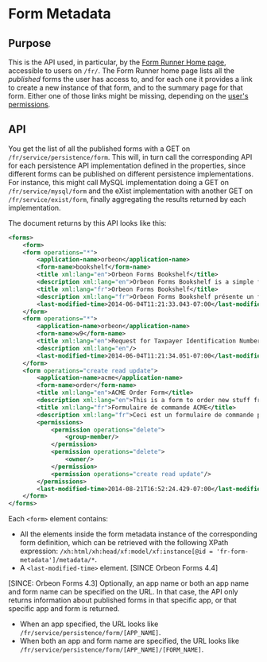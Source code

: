 # Form Metadata

<!-- toc -->

## Purpose

This is the API used, in particular, by the [Form Runner Home page](../../feature/home-page.md), accessible to users on `/fr/`. The Form Runner home page lists all the *published* forms the user has access to, and for each one it provides a link to create a new instance of that form, and to the summary page for that form. Either one of those links might be missing, depending on the [user's permissions](../../../form-runner/access-control/README.md).

## API

You get the list of all the published forms with a GET on `/fr/service/persistence/form`. This will, in turn call the corresponding API for each persistence API implementation defined in the properties, since different forms can be published on different persistence implementations. For instance, this might call MySQL implementation doing a GET on `/fr/service/mysql/form` and the eXist implementation with another GET on `/fr/service/exist/form`, finally aggregating the results returned by each implementation.

The document returns by this API looks like this:

```xml
<forms>
    <form>
    <form operations="*">
        <application-name>orbeon</application-name>
        <form-name>bookshelf</form-name>
        <title xml:lang="en">Orbeon Forms Bookshelf</title>
        <description xml:lang="en">Orbeon Forms Bookshelf is a simple form …</description>
        <title xml:lang="fr">Orbeon Forms Bookshelf</title>
        <description xml:lang="fr">Orbeon Forms Bookshelf présente un formulaire simple…</description>
        <last-modified-time>2014-06-04T11:21:33.043-07:00</last-modified-time>
    </form>
    <form operations="*">
        <application-name>orbeon</application-name>
        <form-name>w9</form-name>
        <title xml:lang="en">Request for Taxpayer Identification Number and Certification</title>
        <description xml:lang="en"/>
        <last-modified-time>2014-06-04T11:21:34.051-07:00</last-modified-time>
    </form>
    <form operations="create read update">
        <application-name>acme</application-name>
        <form-name>order</form-name>
        <title xml:lang="en">ACME Order Form</title>
        <description xml:lang="en">This is a form to order new stuff from ACME, Inc.</description>
        <title xml:lang="fr">Formulaire de commande ACME</title>
        <description xml:lang="fr">Ceci est un formulaire de commande pour ACME, Inc.</description>
        <permissions>
            <permission operations="delete">
                <group-member/>
            </permission>
            <permission operations="delete">
                <owner/>
            </permission>
            <permission operations="create read update"/>
        </permissions>
        <last-modified-time>2014-08-21T16:52:24.429-07:00</last-modified-time>
    </form>
</forms>
```

Each `<form>` element contains:

* All the elements inside the form metadata instance of the corresponding form definition, which can be retrieved with the following XPath expression: `/xh:html/xh:head/xf:model/xf:instance[@id = 'fr-form-metadata']/metadata/*`.
* A `<last-modified-time>` element. [SINCE Orbeon Forms 4.4]

[SINCE: Orbeon Forms 4.3] Optionally, an app name or both an app name and form name can be specified on the URL. In that case, the API only returns information about published forms in that specific app, or that specific app and form is returned.

* When an app specified, the URL looks like `/fr/service/persistence/form/[APP_NAME]`.
* When both an app and form name are specified, the URL looks like `/fr/service/persistence/form/[APP_NAME]/[FORM_NAME]`.
